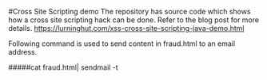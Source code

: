 #Cross Site Scripting demo
The repository has source code which shows how a cross site scripting hack can be done.
Refer to the blog post for more details.
https://lurninghut.com/xss-cross-site-scripting-java-demo.html

Following command is used to send content in fraud.html to an email address.

#####cat fraud.html| sendmail -t